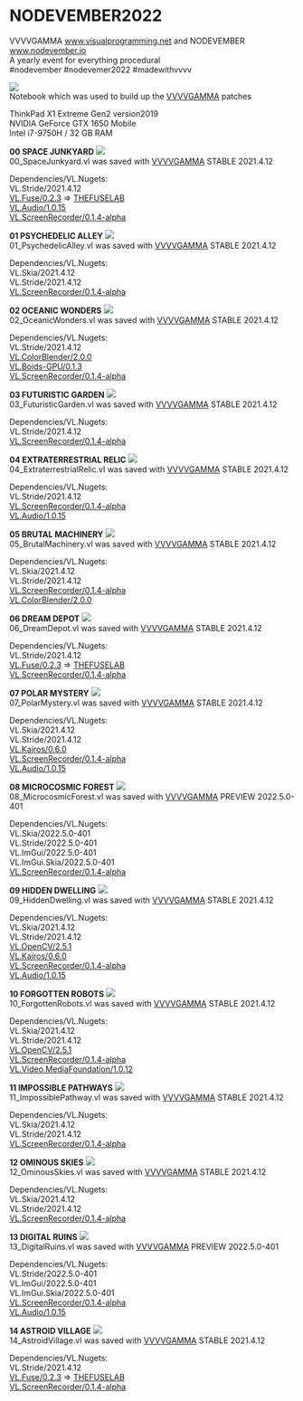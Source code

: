 # NODEVEMBER2022
VVVVGAMMA www.visualprogramming.net and NODEVEMBER www.nodevember.io  
A yearly event for everything procedural  
#nodevember #nodevemer2022 #madewithvvvv

![](/Title.jpg)  
Notebook which was used to build up the [VVVVGAMMA](https://www.visualprogramming.net) patches  

ThinkPad X1 Extreme Gen2 version2019  
NVIDIA GeForce GTX 1650 Mobile  
Intel i7-9750H / 32 GB RAM

**00 SPACE JUNKYARD**
![](/00_SpaceJunkyard/00_SpaceJunkyard.jpg)  
00_SpaceJunkyard.vl was saved with [VVVVGAMMA](https://www.visualprogramming.net)  STABLE 2021.4.12  

Dependencies/VL.Nugets:  
VL.Stride/2021.4.12  
[VL.Fuse/0.2.3](https://www.nuget.org/packages/VL.Fuse) => [THEFUSELAB](https://www.thefuselab.io)  
[VL.Audio/1.0.15](https://www.nuget.org/packages/VL.Audio)  
[VL.ScreenRecorder/0.1.4-alpha](https://www.nuget.org/packages/VL.ScreenRecorder)

**01 PSYCHEDELIC ALLEY**
![](/01_PsychedelicAlley/01_PsychedelicAlley.jpg)  
01_PsychedelicAlley.vl was saved with [VVVVGAMMA](https://www.visualprogramming.net)  STABLE 2021.4.12  

Dependencies/VL.Nugets:  
VL.Skia/2021.4.12  
VL.Stride/2021.4.12  
[VL.ScreenRecorder/0.1.4-alpha](https://www.nuget.org/packages/VL.ScreenRecorder)

**02 OCEANIC WONDERS**
![](/02_OceanicWonders/02_OceanicWonders.jpg)  
02_OceanicWonders.vl was saved with [VVVVGAMMA](https://www.visualprogramming.net)  STABLE 2021.4.12  

Dependencies/VL.Nugets:   
VL.Stride/2021.4.12  
[VL.ColorBlender/2.0.0](https://www.nuget.org/packages/VL.ColorBlender)  
[VL.Boids-GPU/0.1.3](https://www.nuget.org/packages/VL.Boids-GPU)  
[VL.ScreenRecorder/0.1.4-alpha](https://www.nuget.org/packages/VL.ScreenRecorder)  

**03 FUTURISTIC GARDEN**
![](/03_FuturisticGarden/03_FuturisticGarden.jpg)  
03_FuturisticGarden.vl was saved with [VVVVGAMMA](https://www.visualprogramming.net)  STABLE 2021.4.12  

Dependencies/VL.Nugets:   
VL.Stride/2021.4.12  
[VL.ScreenRecorder/0.1.4-alpha](https://www.nuget.org/packages/VL.ScreenRecorder)  

**04 EXTRATERRESTRIAL RELIC**
![](/04_ExtraterrestrialRelic/04_ExtraterrestrialRelic.jpg)  
04_ExtraterrestrialRelic.vl was saved with [VVVVGAMMA](https://www.visualprogramming.net)  STABLE 2021.4.12  

Dependencies/VL.Nugets:   
VL.Stride/2021.4.12  
[VL.ScreenRecorder/0.1.4-alpha](https://www.nuget.org/packages/VL.ScreenRecorder)  
[VL.Audio/1.0.15](https://www.nuget.org/packages/VL.Audio)  

**05 BRUTAL MACHINERY**
![](/05_BrutalMachinery/05_BrutalMachinery.jpg)  
05_BrutalMachinery.vl was saved with [VVVVGAMMA](https://www.visualprogramming.net)  STABLE 2021.4.12  

Dependencies/VL.Nugets:  
VL.Skia/2021.4.12  
VL.Stride/2021.4.12  
[VL.ScreenRecorder/0.1.4-alpha](https://www.nuget.org/packages/VL.ScreenRecorder)  
[VL.ColorBlender/2.0.0](https://www.nuget.org/packages/VL.ColorBlender)  

**06 DREAM DEPOT**
![](/06_DreamDepot/06_DreamDepot.jpg)  
06_DreamDepot.vl was saved with [VVVVGAMMA](https://www.visualprogramming.net)  STABLE 2021.4.12  

Dependencies/VL.Nugets:  
VL.Stride/2021.4.12  
[VL.Fuse/0.2.3](https://www.nuget.org/packages/VL.Fuse) => [THEFUSELAB](https://www.thefuselab.io)  
[VL.ScreenRecorder/0.1.4-alpha](https://www.nuget.org/packages/VL.ScreenRecorder)  

**07 POLAR MYSTERY**
![](/07_PolarMystery/07_PolarMystery.jpg)  
07_PolarMystery.vl was saved with [VVVVGAMMA](https://www.visualprogramming.net)  STABLE 2021.4.12  

Dependencies/VL.Nugets:  
VL.Skia/2021.4.12  
VL.Stride/2021.4.12  
[VL.Kairos/0.6.0](https://www.nuget.org/packages/VL.Kairos)  
[VL.ScreenRecorder/0.1.4-alpha](https://www.nuget.org/packages/VL.ScreenRecorder)  
[VL.Audio/1.0.15](https://www.nuget.org/packages/VL.Audio)  

**08 MICROCOSMIC FOREST**
![](/08_MicrocosmicForest/08_MicrocosmicForest.jpg)  
08_MicrocosmicForest.vl was saved with [VVVVGAMMA](https://www.visualprogramming.net)  PREVIEW 2022.5.0-401  

Dependencies/VL.Nugets:  
VL.Skia/2022.5.0-401  
VL.Stride/2022.5.0-401  
VL.ImGui/2022.5.0-401  
VL.ImGui.Skia/2022.5.0-401  
[VL.ScreenRecorder/0.1.4-alpha](https://www.nuget.org/packages/VL.ScreenRecorder)  

**09 HIDDEN DWELLING**
![](/09_HiddenDwelling/09_HiddenDwelling.jpg)  
09_HiddenDwelling.vl was saved with [VVVVGAMMA](https://www.visualprogramming.net)  STABLE 2021.4.12  

Dependencies/VL.Nugets:  
VL.Skia/2021.4.12  
VL.Stride/2021.4.12  
[VL.OpenCV/2.5.1](https://www.nuget.org/packages/VL.OpenCV/2.5.1)  
[VL.Kairos/0.6.0](https://www.nuget.org/packages/VL.Kairos)  
[VL.ScreenRecorder/0.1.4-alpha](https://www.nuget.org/packages/VL.ScreenRecorder)  
[VL.Audio/1.0.15](https://www.nuget.org/packages/VL.Audio)  


**10 FORGOTTEN ROBOTS**
![](/10_ForgottenRobots/10_ForgottenRobots)  
10_ForgottenRobots.vl was saved with [VVVVGAMMA](https://www.visualprogramming.net)  STABLE 2021.4.12  

Dependencies/VL.Nugets:  
VL.Skia/2021.4.12  
VL.Stride/2021.4.12  
[VL.OpenCV/2.5.1](https://www.nuget.org/packages/VL.OpenCV/2.5.1)  
[VL.ScreenRecorder/0.1.4-alpha](https://www.nuget.org/packages/VL.ScreenRecorder)  
[VL.Video.MediaFoundation/1.0.12](https://www.nuget.org/packages/VL.Video.MediaFoundation)  

**11 IMPOSSIBLE PATHWAYS**
![](/11_ImpossiblePathway/11_ImpossiblePathway)  
11_ImpossiblePathway.vl was saved with [VVVVGAMMA](https://www.visualprogramming.net)  STABLE 2021.4.12  

Dependencies/VL.Nugets:  
VL.Skia/2021.4.12  
VL.Stride/2021.4.12  
[VL.ScreenRecorder/0.1.4-alpha](https://www.nuget.org/packages/VL.ScreenRecorder)  

**12 OMINOUS SKIES**
![](/12_OminousSkies/12_OminousSkies)  
12_OminousSkies.vl was saved with [VVVVGAMMA](https://www.visualprogramming.net)  STABLE 2021.4.12  

Dependencies/VL.Nugets:  
VL.Skia/2021.4.12  
VL.Stride/2021.4.12  
[VL.ScreenRecorder/0.1.4-alpha](https://www.nuget.org/packages/VL.ScreenRecorder)  

**13 DIGITAL RUINS**
![](/13_DigitalRuins/13_DigitalRuins.jpg)  
13_DigitalRuins.vl was saved with [VVVVGAMMA](https://www.visualprogramming.net)  PREVIEW 2022.5.0-401  

Dependencies/VL.Nugets:  
VL.Stride/2022.5.0-401  
VL.ImGui/2022.5.0-401  
VL.ImGui.Skia/2022.5.0-401  
[VL.ScreenRecorder/0.1.4-alpha](https://www.nuget.org/packages/VL.ScreenRecorder)  
[VL.Audio/1.0.15](https://www.nuget.org/packages/VL.Audio)  

**14 ASTROID VILLAGE**
![](/14_AstroidVillage/14_AstroidVillage.jpg)  
14_AstroidVillage.vl was saved with [VVVVGAMMA](https://www.visualprogramming.net)  STABLE 2021.4.12  

Dependencies/VL.Nugets:  
VL.Stride/2021.4.12  
[VL.Fuse/0.2.3](https://www.nuget.org/packages/VL.Fuse) => [THEFUSELAB](https://www.thefuselab.io)  
[VL.ScreenRecorder/0.1.4-alpha](https://www.nuget.org/packages/VL.ScreenRecorder)  

